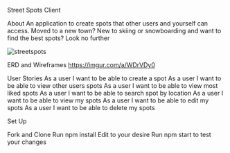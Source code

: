Street Spots Client

About
An application to create spots that other users and yourself can access.  Moved to a new town? New to skiing or snowboarding and want to find the best spots? Look no further

![streetspots](https://user-images.githubusercontent.com/60980631/93805308-c990cc00-fc04-11ea-9db8-662d5ad65897.png)

ERD and Wireframes
https://imgur.com/a/WDrVDy0

User Stories
As a user I want to be able to create a spot
As a user I want to be able to view other users spots
As a user I want to be able to view most liked spots
As a user I want to be able to search spot by location
As a user I want to be able to view my spots
As a user I want to be able to edit my spots
As a user I want to be able to delete my spots

Set Up

Fork and Clone
Run npm install
Edit to your desire
Run npm start to test your changes

